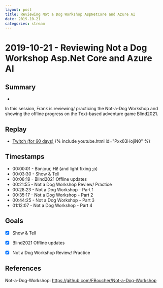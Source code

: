 ```yaml
---
layout: post
title: Reviewing Not a Dog Workshop AspNetCore and Azure AI
date: 2019-10-21
categories: stream
---
```



# 2019-10-21 - Reviewing Not a Dog Workshop Asp.Net Core and Azure AI

## Summary
-

In this session, Frank is reviewing/ practicing the Not-a-Dog Workshop and showing the offline progress on the Text-based adventure game Blind2021.

## Replay


- [Twitch (for 60 days)](https://www.twitch.tv/videos/497809804)
{% include youtube.html id="Pxx03HojiN0" %}
<br/><!--more-->


## Timestamps


- 00:00:01 - Bonjour, Hi! (and light fixing ;p)
- 00:03:30 - Show & Tell
- 00:08:19 - Blind2021 Offline updates
- 00:21:55 - Not a Dog Workshop Review/ Practice
- 00:28:23 - Not a Dog Workshop - Part 1
- 00:35:17 - Not a Dog Workshop - Part 2
- 00:44:25 - Not a Dog Workshop - Part 3
- 01:12:07 - Not a Dog Workshop - Part 4


Goals
-----

- [X] Show & Tell
- [X] Blind2021 Offline updates
- [X] Not a Dog Workshop Review/ Practice



References
----------

Not-a-Dog-Workshop: https://github.com/FBoucher/Not-a-Dog-Workshop
